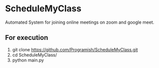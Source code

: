# ScheduleMyClass
Automated System for joining online meetings on zoom and google meet.

## For execution
1. git clone https://github.com/Programish/ScheduleMyClass.git
2. cd ScheduleMyClass/
3. python main.py

